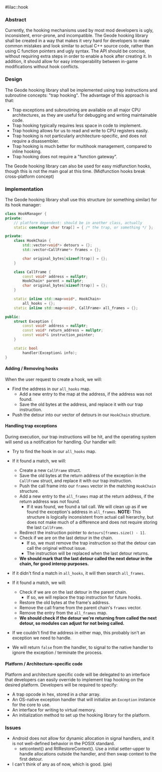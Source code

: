 #lilac::hook

### Abstract

Currently, the hooking mechanisms used by most mod developers is ugly, inconsistent, error-prone, and incompatible.
The Geode hooking library shall be created in a way that makes it very hard for developers to make common mistakes
and look similar to actual C++ source code, rather than using C function pointers and ugly syntax.
The API should be concise, without requiring extra steps in order to enable a hook after creating it.
In addition, it should allow for easy interoperability between in-game modifications without hook conflicts.

### Design

The Geode hooking library shall be implemented using trap instructions and subroutine concepts: "trap hooking".
The advantage of this approach is that:
- Trap exceptions and subroutining are available on all major CPU architectures, as they are useful for 
debugging and writing maintainable code.
- Trap hooking typically requires less space in code to implement.
- Trap hooking allows for us to read and write to CPU registers easily.
- Trap hooking is not particularly architecture-specific, and does not require a disassembler.
- Trap hooking is much better for multihook management, compared to inline hooking.
- Trap hooking does not require a "function gateway".

The Geode hooking library can also be used for easy midfunction hooks, though this is not the main goal at this time.
(Midfunction hooks break cross-platform concept)

### Implementation

The Geode hooking library shall use this structure (or something similar) for its hook manager:
```cpp
class HookManager {
private:
    // platform dependent: should be in another class, actually
    static constexpr char trap[] = { /* the trap, or something */ };

private:
    class HookChain {
        std::vector<void*> detours = {};
        std::vector<CallFrame*> frames = {};

        char original_bytes[sizeof(trap)] = {};
    }

    class CallFrame {
        const void* address = nullptr;
        HookChain* parent = nullptr;
        char original_bytes[sizeof(trap)] = {};
    }

    static inline std::map<void*, HookChain>
        all_hooks = {};
    static inline std::map<void*, CallFrame> all_frames = {};

public:
    struct Exception {
        const void* address = nullptr;
        const void* return_address = nullptr;
        const void*& instruction_pointer;
    }

    static bool
        handler(Exception& info);
}
```

#### Adding / Removing hooks

When the user request to create a hook, we will:
- Find the address in our `all_hooks` map.
  - Add a new entry to the map at the address, if the address was not found.
  - Save the old bytes at the address, and replace it with our trap instruction.
- Push the detour into our vector of detours in our `HookChain` structure.

#### Handling trap exceptions

During execution, our trap instructions will be hit, and the operating system will send us a
notification for handling. Our handler will:

- Try to find the hook in our `all_hooks` map.
- If it found a match, we will:
  - Create a new `CallFrame` struct.
  - Save the old bytes at the return address of the exception in the `CallFrame` struct, 
  and replace it with our trap instruction.
  - Push the call frame into our `frames` vector in the matching `HookChain` structure.
  - Add a new entry to the `all_frames` map at the return address, if the return address was not found.
    - If it was found, we found a tail call. We will clean up as if we found the exception's address
    in `all_frames`. **NOTE:** This structure is logically inconsistent from actual call hierarchy,
    but does not make much of a difference and does not require storing the last `CallFrame`.
  - Redirect the instruction pointer to `detours[frames.size() - 1]`.
  - Check if we are on the last detour in the chain.
    - If so, we must remove the trap instruction so that the detour can call the original without issue.
    - The instruction will be replaced when the last detour returns.
  - **We should mark that the last detour called the next detour in the chain, for good interop purposes.**

- If it didn't find a match in `all_hooks`, it will then search `all_frames`.
- If it found a match, we will:
  - Check if we are on the last detour in the parent chain.
    - If so, we will replace the trap instruction for future hooks.
  - Restore the old bytes at the frame's address.
  - Remove the call frame from the parent chain's `frames` vector.
  - Remove the entry from the `all_frames` map.
  - **We should check if the detour we're returning from called the next detour, so modules can adjust for
  not being called.**

- If we couldn't find the address in either map, this probably isn't an exception we need to handle.
- We will return `false` from the handler, to signal to the native handler to ignore the exception / terminate the process.

#### Platform / Architecture-specific code

Platform and architecture specific code will be delegated to an interface that developers can easily override to implement
trap hooking on the desired platform. Developers will be required to specify:
- A trap opcode in hex, stored in a char array.
- An OS-native exception handler that will initialize an `Exception` instance for the core to use.
- An interface for writing to virtual memory.
- An initialization method to set up the hooking library for the platform.

### Issues

- Android does not allow for dynamic allocation in signal handlers, and it is not well-defined behavior in the POSIX standard.
  - setcontext() and RtlRestoreContext(). Use a initial setter-upper to handle allocations outside the handler, and then
  swap context to the first detour.
- I can't think of any as of now, which is good. (pie)
